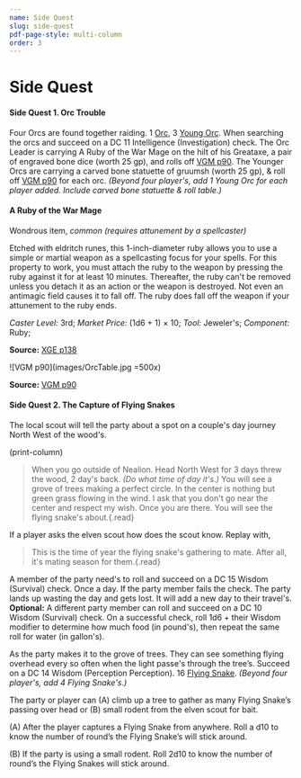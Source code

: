 ```yaml
---
name: Side Quest
slug: side-quest
pdf-page-style: multi-column
order: 3
---
```


# Side Quest

#### Side Quest 1. Orc Trouble

Four Orcs are found together raiding. 1 [Orc](/monster/orc), 3 [Young Orc](/monster/young-orc). When searching the orcs and succeed on a DC 11 Intelligence (Investigation) check. The Orc Leader is carrying A Ruby of the War Mage on the hilt of his Greataxe, a pair of engraved bone dice (worth 25 gp), and rolls off [VGM p90](/images/OrcTable.jpg). The Younger Orcs are carrying a carved bone statuette of gruumsh (worth 25 gp), & roll off [VGM p90](/images/OrcTable.jpg) for each orc. *(Beyond four player's, add 1 Young Orc for each player added. Include carved bone statuette & roll table.)*

#### A Ruby of the War Mage
Wondrous item, *common (requires attunement by a spellcaster)*

Etched with eldritch runes, this 1-inch-diameter ruby allows you to use a simple or martial weapon as a spellcasting focus for your spells. For this property to work, you must attach the ruby to the weapon by pressing the ruby against it for at least 10 minutes. Thereafter, the ruby can't be removed unless you detach it as an action or the weapon is destroyed. Not even an antimagic field causes it to fall off. The ruby does fall off the weapon if your attunement to the ruby ends. 

*Caster Level:* 3rd; *Market Price:* (1d6 + 1) × 10; *Tool:* Jeweler's; *Component:* Ruby;

**Source:** [XGE p138]()

![VGM p90](images/OrcTable.jpg =500x)

**Source:** [VGM p90]()

#### Side Quest 2. The Capture of Flying Snakes
 The local scout will tell the party about a spot on a couple's day journey North West of the wood's.

(print-column)
 
 >When you go outside of Nealion. Head North West for 3 days threw the wood, 2 day's back. *(Do what time of day it's.)* You will see a grove of trees making a perfect circle. In the center is nothing but green grass flowing in the wind. I ask that you don't go near the center and respect my wish. Once you are there. You will see the flying snake's about.{.read}

 If a player asks the elven scout how does the scout know. Replay with,
 
 >This is the time of year the flying snake's gathering to mate. After all, it's mating season for them.{.read}

 A member of the party need's to roll and succeed on a DC 15 Wisdom (Survival) check. Once a day. If the party member fails the check. The party lands up wasting the day and gets lost. It will add a new day to their travel's.
 **Optional:** A different party member can roll and succeed on a DC 10 Wisdom (Survival) check. On a successful check, roll 1d6 + their Wisdom modifier to determine how much food (in pound's), then repeat the same roll for water (in gallon's).
 
 As the party makes it to the grove of trees. They can see something flying overhead every so often when the light passe's through the tree’s. Succeed on a DC 14 Wisdom (Perception Perception). 16 [Flying Snake](/monster/flying-snake). *(Beyond four player's, add 4 Flying Snake's.)*

The party or player can (A) climb up a tree to gather as many Flying Snake’s passing over head or (B) small rodent from the elven scout for bait.

(A) After the player captures a Flying Snake from anywhere. Roll a d10 to know the number of round’s the Flying Snake’s will stick around.

(B) If the party is using a small rodent. Roll 2d10 to know the number of round’s the Flying Snakes will stick around.